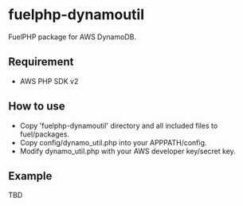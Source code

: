 # fuelphp-dynamoutil

FuelPHP package for AWS DynamoDB.

## Requirement

- AWS PHP SDK v2

## How to use

- Copy 'fuelphp-dynamoutil' directory and all included files to fuel/packages.
- Copy config/dynamo_util.php into your APPPATH/config.
- Modify dynamo_util.php with your AWS developer key/secret key.

## Example

TBD

